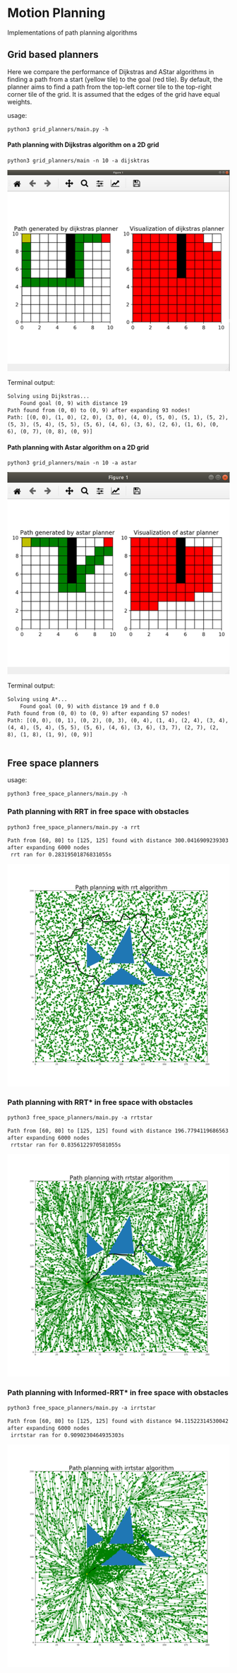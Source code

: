 # Motion Planning
Implementations of path planning algorithms

## Grid based planners
Here we compare the performance of Dijkstras and AStar algorithms in finding a path from a start (yellow tile) to the goal (red tile). By default, the planner aims to find a path from the top-left corner tile to the top-right corner tile of the grid. It is assumed that the edges of the grid have equal weights.


usage:
```
python3 grid_planners/main.py -h
```

#### Path planning with Dijkstras algorithm on a 2D grid
```
python3 grid_planners/main -n 10 -a dijsktras
```

![](media/dijkstras.png)

Terminal output:
```
Solving using Dijkstras...
    Found goal (0, 9) with distance 19
Path found from (0, 0) to (0, 9) after expanding 93 nodes!
Path: [(0, 0), (1, 0), (2, 0), (3, 0), (4, 0), (5, 0), (5, 1), (5, 2), (5, 3), (5, 4), (5, 5), (5, 6), (4, 6), (3, 6), (2, 6), (1, 6), (0, 6), (0, 7), (0, 8), (0, 9)]
```

#### Path planning with Astar algorithm on a 2D grid

```
python3 grid_planners/main -n 10 -a astar
```

![](media/astar.png)

Terminal output:
```
Solving using A*...
    Found goal (0, 9) with distance 19 and f 0.0
Path found from (0, 0) to (0, 9) after expanding 57 nodes!
Path: [(0, 0), (0, 1), (0, 2), (0, 3), (0, 4), (1, 4), (2, 4), (3, 4), (4, 4), (5, 4), (5, 5), (5, 6), (4, 6), (3, 6), (3, 7), (2, 7), (2, 8), (1, 8), (1, 9), (0, 9)]


```

## Free space planners

usage:
```
python3 free_space_planners/main.py -h
```

### Path planning with RRT in free space with obstacles

```
python3 free_space_planners/main.py -a rrt
```
```
Path from [60, 80] to [125, 125] found with distance 300.0416909239303 after expanding 6000 nodes
 rrt ran for 0.28319501876831055s
```

![](media/rrt.png)


### Path planning with RRT* in free space with obstacles

```
python3 free_space_planners/main.py -a rrtstar
```

```
Path from [60, 80] to [125, 125] found with distance 196.7794119686563 after expanding 6000 nodes
 rrtstar ran for 0.8356122970581055s
```

![](media/rrtstar.png)

### Path planning with Informed-RRT* in free space with obstacles

```
python3 free_space_planners/main.py -a irrtstar
```

```
Path from [60, 80] to [125, 125] found with distance 94.11522314530042 after expanding 6000 nodes
 irrtstar ran for 0.9090230464935303s

```

![](media/informed_rrtstar.png)


